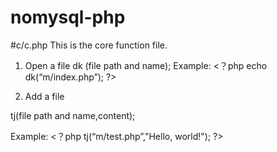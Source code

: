 # nomysql-php
#c/c.php
This is the core function file.



1. Open a file
dk (file path and name);
Example:
<？php
echo dk(“m/index.php”);
?>

2. Add a file

tj(file path and name,content);

Example:
<？php
tj(“m/test.php”,"Hello, world!");
?>
